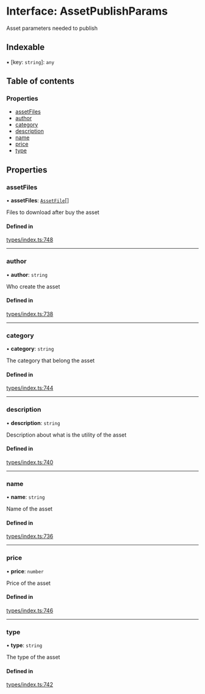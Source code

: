 # Interface: AssetPublishParams

Asset parameters needed to publish

## Indexable

▪ [key: `string`]: `any`

## Table of contents

### Properties

- [assetFiles](AssetPublishParams.md#assetfiles)
- [author](AssetPublishParams.md#author)
- [category](AssetPublishParams.md#category)
- [description](AssetPublishParams.md#description)
- [name](AssetPublishParams.md#name)
- [price](AssetPublishParams.md#price)
- [type](AssetPublishParams.md#type)

## Properties

### assetFiles

• **assetFiles**: [`AssetFile`](AssetFile.md)[]

Files to download after buy the asset

#### Defined in

[types/index.ts:748](https://github.com/nevermined-io/react-components/blob/0b67473/catalog/src/types/index.ts#L748)

___

### author

• **author**: `string`

Who create the asset

#### Defined in

[types/index.ts:738](https://github.com/nevermined-io/react-components/blob/0b67473/catalog/src/types/index.ts#L738)

___

### category

• **category**: `string`

The category that belong the asset

#### Defined in

[types/index.ts:744](https://github.com/nevermined-io/react-components/blob/0b67473/catalog/src/types/index.ts#L744)

___

### description

• **description**: `string`

Description about what is the utility of the asset

#### Defined in

[types/index.ts:740](https://github.com/nevermined-io/react-components/blob/0b67473/catalog/src/types/index.ts#L740)

___

### name

• **name**: `string`

Name of the asset

#### Defined in

[types/index.ts:736](https://github.com/nevermined-io/react-components/blob/0b67473/catalog/src/types/index.ts#L736)

___

### price

• **price**: `number`

Price of the asset

#### Defined in

[types/index.ts:746](https://github.com/nevermined-io/react-components/blob/0b67473/catalog/src/types/index.ts#L746)

___

### type

• **type**: `string`

The type of the asset

#### Defined in

[types/index.ts:742](https://github.com/nevermined-io/react-components/blob/0b67473/catalog/src/types/index.ts#L742)

